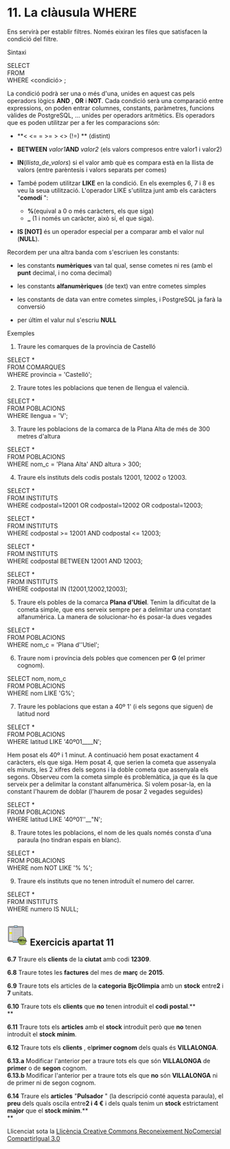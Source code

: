 # 11\. La clàusula WHERE

Ens servirà per establir filtres. Només eixiran les files que satisfacen la
condició del filtre.

Sintaxi

SELECT <columnes>  
FROM <taules>  
WHERE <condició> ;

La condició podrà ser una o més d'una, unides en aquest cas pels operadors
lògics **AND** , **OR** i **NOT**. Cada condició serà una comparació entre
expressions, on poden entrar columnes, constants, paràmetres, funcions vàlides
de PostgreSQL, ... unides per operadors aritmètics. Els operadors que es poden
utilitzar per a fer les comparacions són:

  * **< <= = >= > <> (!=) ** (distint)

  * **BETWEEN** _valor1_**AND** _valor2_ (els valors compresos entre valor1 i valor2)

  * **IN**(_llista_de_valors_) si el valor amb què es compara està en la llista de valors (entre parèntesis i valors separats per comes)

  * També podem utilitzar **LIKE** en la condició. En els exemples 6, 7 i 8 es veu la seua utilització. L'operador LIKE s'utilitza junt amb els caràcters "**comodí** ": 
    * **%**(equival a 0 o més caràcters, els que siga)
    * **_** (1 i només un caràcter, això sí, el que siga).

  * **IS [NOT]** és un operador especial per a comparar amb el valor nul (**NULL**).

Recordem per una altra banda com s'escriuen les constants:

  * les constants **numèriques** van tal qual, sense cometes ni res (amb el **punt** decimal, i no coma decimal)

  * les constants **alfanumèriques** (de text) van entre cometes simples

  * les constants de data van entre cometes simples, i PostgreSQL ja farà la conversió

  * per últim el valur nul s'escriu **NULL**

Exemples

  1. Traure les comarques de la província de Castelló

SELECT *  
FROM COMARQUES  
WHERE provincia = 'Castelló';

  2. Traure totes les poblacions que tenen de llengua el valencià.

SELECT *  
FROM POBLACIONS  
WHERE llengua = 'V';

  3. Traure les poblacions de la comarca de la Plana Alta de més de 300 metres d'altura

SELECT *  
FROM POBLACIONS  
WHERE nom_c = 'Plana Alta' AND altura > 300;

  4. Traure els instituts dels codis postals 12001, 12002 o 12003.

SELECT *  
FROM INSTITUTS  
WHERE codpostal=12001 OR codpostal=12002 OR codpostal=12003;

SELECT *  
FROM INSTITUTS  
WHERE codpostal >= 12001 AND codpostal <= 12003;

SELECT *  
FROM INSTITUTS  
WHERE codpostal BETWEEN 12001 AND 12003;

SELECT *  
FROM INSTITUTS  
WHERE codpostal IN (12001,12002,12003);

  5. Traure els pobles de la comarca **Plana d'Utiel**. Tenim la dificultat de la cometa simple, que ens serveix sempre per a delimitar una constant alfanumèrica. La manera de solucionar-ho és posar-la dues vegades

SELECT *  
FROM POBLACIONS  
WHERE nom_c = 'Plana d''Utiel';

  6. Traure nom i província dels pobles que comencen per **G** (el primer cognom).

SELECT nom, nom_c  
FROM POBLACIONS  
WHERE nom LIKE 'G%';

  7. Traure les poblacions que estan a 40º 1' (i els segons que siguen) de latitud nord

SELECT *  
FROM POBLACIONS  
WHERE latitud LIKE '40º01____N';

Hem posat els 40º i 1 minut. A continuació hem posat exactament 4 caràcters,
els que siga. Hem posat 4, que serien la cometa que assenyala els minuts, les
2 xifres dels segons i la doble cometa que assenyala els segons. Observeu com
la cometa simple és problemàtica, ja que és la que serveix per a delimitar la
constant alfanumèrica. Si volem posar-la, en la constant l'haurem de doblar
(l'haurem de posar 2 vegades seguides)

SELECT *  
FROM POBLACIONS  
WHERE latitud LIKE '40º01''__"N';

  8. Traure totes les poblacions, el nom de les quals només consta d'una paraula (no tindran espais en blanc).

SELECT *  
FROM POBLACIONS  
WHERE nom NOT LIKE '% %';

  9. Traure els instituts que no tenen introduït el numero del carrer.

SELECT *  
FROM INSTITUTS  
WHERE numero IS NULL;


## ![](icon_activity.gif) Exercicis apartat 11

**6.7** Traure els **clients** de la **ciutat** amb codi **12309**.

**6.8** Traure totes les **factures** del mes de **març** de **2015**.

**6.9** Traure tots els articles de la **categoria** **BjcOlimpia** amb un
**stock** entre**2** i **7** unitats.

**6.10** Traure tots els **clients** que **no** tenen introduït el **codi
postal**.**  
**

**6.11** Traure tots els **articles** amb el **stock** introduït però que
**no** tenen introduït el **stock mínim**.

**6.12** Traure tots els **clients** , el**primer cognom** dels quals és
**VILLALONGA**.

**6.13.a** Modificar l'anterior per a traure tots els que són **VILLALONGA**
de **primer** o de **segon** cognom.  
**6.13.b** Modificar l'anterior per a traure tots els que **no** són
**VILLALONGA** ni de primer ni de segon cognom.

**6.14** Traure els **articles** "**Pulsador** " (la descripció conté aquesta
paraula), el **preu** dels quals oscila entre**2 i 4 €** i dels quals tenim un
**stock** estrictament **major** que el **stock mínim**.**  
**


Llicenciat sota la  [Llicència Creative Commons Reconeixement NoComercial
CompartirIgual 3.0](http://creativecommons.org/licenses/by-nc-sa/3.0/)

